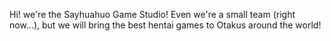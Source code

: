 Hi! we're the Sayhuahuo Game Studio! 
Even we're a small team (right now...), but we will bring the best hentai games to Otakus around the world!
